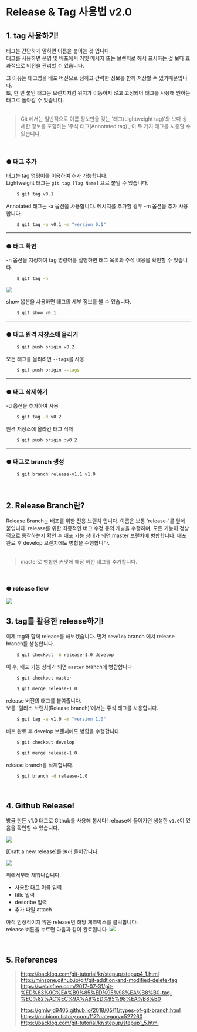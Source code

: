 # Release & Tag 사용법 v2.0

## 1. tag 사용하기!
태그는 간단하게 말하면 이름을 붙이는 것 입니다.   
태그를 사용하면 운영 및 배포에서 커밋 메시지 또는 브랜치로 해서 표시하는 것 보다 효과적으로 버전을 관리할 수 있습니다.   

그 이유는 태그명을 배포 버전으로 정하고 간략한 정보를 함께 저장할 수 있기때문입니다.   
또, 한 번 붙인 태그는 브랜치처럼 위치가 이동하지 않고 고정되어 태그를 사용해 원하는 태그로 돌아갈 수 있습니다.   
</br>
> Git 에서는 일반적으로 이름 정보만을 갖는 '태그(Lightweight tag)'와 보다 상세한 정보를 포함하는 '주석 태그(Annotated tag)', 이 두 가지 태그를 사용할 수 있습니다.
</br>

### ● 태그 추가
태그는 tag 명령어를 이용하여 추가 가능합니다.    
Lightweight 태그는 ``` git tag [Tag Name] ``` 으로 붙일 수 있습니다.   
```bash
    $ git tag v0.1
```
Annotated 태그는 -a 옵션을 사용합니다. 메시지를 추가할 경우 -m 옵션을 추가 사용합니다.   
```bash
    $ git tag -a v0.1 -m "version 0.1"
```
-------------
### ● 태그 확인
-n 옵션을 지정하여 tag 명령어를 실행하면 태그 목록과 주석 내용을 확인할 수 있습니다.
```bash
    $ git tag -n
```
<img src="/img/tag-n.PNG"/>

show 옵션을 사용하면 태그의 세부 정보를 볼 수 있습니다.
```bash
    $ git show v0.1
```
   
-------------
### ● 태그 원격 저장소에 올리기
```bash
    $ git push origin v0.2
```
모든 태그를 올리려면 ```--tags```를 사용
```bash
    $ git push origin --tags 
```
   
-------------
### ● 태그 삭제하기
-d 옵션을 추가하여 사용
```bash
    $ git tag -d v0.2
```

원격 저장소에 올라간 태그 삭제
```bash
    $ git push origin :v0.2
```
-------------
### ● 태그로 branch 생성
```bash
    $ git branch release-v1.1 v1.0
```
</br>

## 2. Release Branch란?
Release Branch는 배포를 위한 전용 브랜치 입니다.
이름은 보통 'release-'를 앞에 붙입니다.
release를 위한 최종적인 버그 수정 등의 개발을 수행하며, 모든 기능이 정상적으로 동작하는지 확인 후 배포 가능 상태가 되면 master 브랜치에 병합합니다. 배포 완료 후 develop 브랜치에도 병합을 수행합니다.   
</br>

> master로 병합한 커밋에 해당 버전 태그를 추가합니다.
</br>

### ● release flow

<img src="/img/release_branch.PNG"/>

</br>

## 3. tag를 활용한 release하기!

이제 tag와 함께 release를 해보겠습니다.
먼저 ``` develop ``` branch 에서 release branch를 생성합니다.
```bash
    $ git checkout -b release-1.0 develop
```
이 후, 배포 가능 상태가 되면 ``` master ``` branch에 병합합니다.

```bash
    $ git checkout master

    $ git merge release-1.0
```
release 버전의 태그를 붙여줍니다.    
보통 '릴리스 브랜치(Release branch)'에서는 주석 태그를 사용합니다.

```bash
    $ git tag -a v1.0 -m "version 1.0"
```
배포 완료 후 develop 브랜치에도 병합을 수행합니다.

```bash
    $ git checkout develop

    $ git merge release-1.0
```

release branch를 삭제합니다.

```bash
    $ git branch -d release-1.0
```
        
</br>

## 4. Github Release!
방금 만든 v1.0 태그로 Github를 사용해 봅시다!
release에 들어가면 생성한 ``` v1.0 ```이 있음을 확인할 수 있습니다.

<img src="/img/tag_v1.0.PNG"/>

[Draft a new release]를 눌러 들어갑니다.

<img src="/img/release_draft.png"/>

위에서부터 채워나갑니다.

- 사용할 태그 이름 입력
- title 입력
- describe 입력
- 추가 파일 attach

아직 안정적이지 않은 release면 해당 체크박스를 클릭합니다.   
release 버튼을 누르면 다음과 같이 완료됩니다.
<img src="/img/release_finish.png"/>

</br>

## 5. References
> https://backlog.com/git-tutorial/kr/stepup/stepup4_1.html
> http://minsone.github.io/git/git-addtion-and-modified-delete-tag
> https://webisfree.com/2017-07-31/git-%ED%83%9C%EA%B9%85%ED%95%98%EA%B8%B0-tag-%EC%82%AC%EC%9A%A9%ED%95%98%EA%B8%B0
>    
> https://gmlwjd9405.github.io/2018/05/11/types-of-git-branch.html
> https://mobicon.tistory.com/117?category=527260
> https://backlog.com/git-tutorial/kr/stepup/stepup1_5.html
